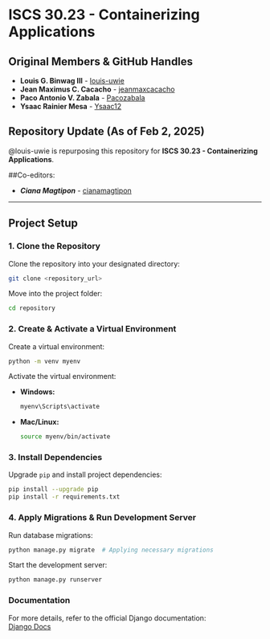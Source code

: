 # ISCS 30.23 - Containerizing Applications

## Original Members & GitHub Handles
- **Louis G. Binwag III** - [louis-uwie](https://github.com/louis-uwie)  
- **Jean Maximus C. Cacacho** - [jeanmaxcacacho](https://github.com/jeanmaxcacacho)  
- **Paco Antonio V. Zabala** - [Pacozabala](https://github.com/Pacozabala)  
- **Ysaac Rainier Mesa** - [Ysaac12](https://github.com/Ysaac12)  

## Repository Update (As of Feb 2, 2025)
@louis-uwie is repurposing this repository for **ISCS 30.23 - Containerizing Applications**.

##Co-editors:
- ***Ciana Magtipon*** - [cianamagtipon](https://github.com/cianamagtipon)

---

## Project Setup

### 1. Clone the Repository
Clone the repository into your designated directory:
```bash
git clone <repository_url>
```

Move into the project folder:
```bash
cd repository
```

### 2. Create & Activate a Virtual Environment
Create a virtual environment:
```bash
python -m venv myenv
```

Activate the virtual environment:
- **Windows:**
  ```bash
  myenv\Scripts\activate
  ```
- **Mac/Linux:**
  ```bash
  source myenv/bin/activate
  ```

### 3. Install Dependencies
Upgrade `pip` and install project dependencies:
```bash
pip install --upgrade pip
pip install -r requirements.txt
```

### 4. Apply Migrations & Run Development Server
Run database migrations:
```bash
python manage.py migrate  # Applying necessary migrations
```

Start the development server:
```bash
python manage.py runserver
```

### Documentation
For more details, refer to the official Django documentation:  
[Django Docs](https://docs.djangoproject.com/en/5.1/)
